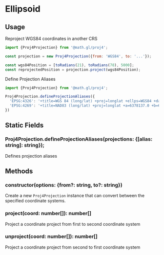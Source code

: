 # Ellipsoid


## Usage

Reproject WGS84 coordinates in another CRS
```js
import {Proj4Projection} from '@math.gl/proj4';

const projection = new Proj4Projection({from: 'WGS84', to: '...'});

const wgs84Position = [toRadians(21), toRadians(78), 5000];
const reprojectedPosition = projection.project(wgs84Position);
```

Define Projection Aliases

```js
import {Proj4Projection} from '@math.gl/proj4';

Proj4Projection.defineProjectionAliases({
  'EPSG:4326': '+title=WGS 84 (long/lat) +proj=longlat +ellps=WGS84 +datum=WGS84 +units=degrees',
  'EPSG:4269': '+title=NAD83 (long/lat) +proj=longlat +a=6378137.0 +b=6356752.31414036 +ellps=GRS80 +datum=NAD83 +units=degrees'
})
```

## Static Fields

### Proj4Projection.defineProjectionAliases(projections: {[alias: string]: string});

Defines projection aliases

## Methods

### constructor(options: {from?: string, to?: string})

Create a new `Proj4Projection` instance that can convert between the specified coordinate systems.

### project(coord: number[]): number[]

Project a coordinate project from first to second coordinate system
  
### unproject(coord: number[]): number[]

Project a coordinate project from second to first coordinate system
